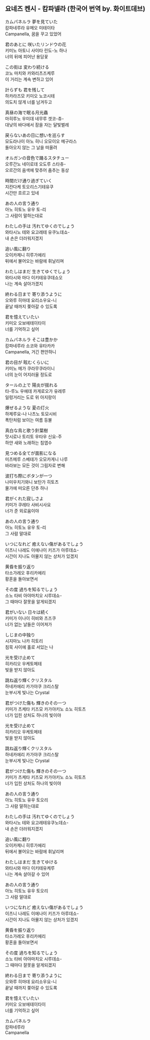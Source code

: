 ## 요네즈 켄시 - 캄파넬라 (한국어 번역 by. 화이트데브)  
  
カムパネルラ 夢を見ていた  
캄파네루라 유메오 미테이타  
Campanella, 꿈을 꾸고 있었어  
  
君のあとに 咲いたリンドウの花  
키미노 아토니 사이타 린도-노 하나  
너의 뒤에 피어난 용담꽃  
  
この街は 変わり続ける  
코노 마치와 카와리츠즈케루  
이 거리는 계속 변하고 있어  
  
計らずも 君を残して  
하카라즈모 키미오 노코시테  
의도치 않게 너를 남겨두고  
  
真昼の海で眠る月光蟲  
마히루노 우미데 네무루 겟코-츄-  
대낮의 바다에서 잠을 자는 달빛벌레  
  
戻らないあの日に想いを巡らす  
모도라나이 아노 히니 오모이오 메구라스  
돌아오지 않는 그 날을 떠올려  
  
オルガンの音色で踊るスタチュー  
오루간노 네이로데 오도루 스타츄-  
오르간의 음색에 맞추어 춤추는 동상  
  
時間だけ通り過ぎていく  
지칸다케 토오리스기테유쿠  
시간만 흐르고 있네  
  
あの人の言う通り  
아노 히토노 유우 토-리  
그 사람이 말하는대로  
  
わたしの手は 汚れてゆくのでしょう  
와타시노 테와 요고레테 유쿠노데쇼-  
내 손은 더러워지겠지  
  
追い風に翻り  
오이카제니 히루가에리  
뒤에서 불어오는 바람에 휘날리며  
  
わたしはまだ 生きてゆくでしょう  
와타시와 마다 이키테유쿠데쇼오  
나는 계속 살아가겠지  
  
終わる日まで 寄り添うように  
오와루 히마데 요리소우요-니  
끝날 때까지 쫒아갈 수 있도록  
  
君を憶えていたい  
키미오 오보에테이타이  
너를 기억하고 싶어  
  
カムパネルラ そこは豊かか  
캄파네루라 소코와 유타카카  
Campanella, 거긴 편안하니  
  
君の目が 眩むくらいに  
키미노 메가 쿠라무쿠라이니  
너의 눈이 어지러울 정도로  
  
タールの上で 陽炎が揺れる  
타-루노 우에데 카게로오가 유레루  
일렁거리는 도로 위 아지랑이  
  
爆ぜるような 夏の灯火  
하제루요-나 나츠노 토모시비  
폭탄처럼 보이는 여름 등불  
  
真白な鳥と歌う針葉樹  
맛시로나 토리토 우타우 신요-주  
하얀 새와 노래하는 침엽수  
  
見つめる全てが面影になる  
미츠메루 스베테가 오모카게니 나루  
바라보는 모든 것이 그림자로 변해  
  
波打ち際にボタンが一つ  
나미우치기와니 보탄가 히토츠  
물가에 떠오른 단추 하나  
  
君がくれた寂しさよ  
키미가 쿠레타 사비시사요  
너가 준 외로움이야  
  
あの人の言う通り  
아노 히토노 유우 토-리  
그 사람 말대로  
  
いつになれど 癒えない傷があるでしょう  
이츠니 나레도 이에나이 키즈가 아루데쇼-  
시간이 지나도 아물지 않는 상처가 있겠지  
  
黄昏を振り返り  
타소가레오 후리카에리  
황혼을 돌아보면서  
  
その度 過ちを知るでしょう  
소노 타비 아야마치오 시루데쇼-  
그 때마다 잘못을 알게되겠지  
  
君がいない 日々は続く  
키미가 이나이 히비와 츠즈쿠  
너가 없는 날들은 이어져가  
  
しじまの中独り  
시지마노 나카 히토리  
침묵 사이에 홀로 서있는 나  
  
光を受け止めて  
히카리오 우케토메테  
빛을 받지 않아도  
  
跳ね返り輝くクリスタル  
하네카에리 카가야쿠 크리스탈  
눈부시게 빛나는 Crystal  
  
君がつけた傷も 輝きのその一つ  
키미가 츠케타 키즈모 카가야키노 소노 히토츠  
너가 입힌 상처도 하나의 빛이야  
  
光を受け止めて  
히카리오 우케토메테  
빛을 받지 않아도  
  
跳ね返り輝くクリスタル  
하네카에리 카가야쿠 크리스탈  
눈부시게 빛나는 Crystal  
  
君がつけた傷も 輝きのその一つ  
키미가 츠케타 키즈모 카가야키노 소노 히토츠  
너가 입힌 상처도 하나의 빛이야  
  
あの人の言う通り  
아노 히토노 유우 토오리  
그 사람 말하는대로  
  
わたしの手は 汚れてゆくのでしょう  
와타시노 테와 요고레테유쿠노데쇼-  
내 손은 더러워지겠지  
  
追い風に翻り  
오이카제니 히루가에리  
뒤에서 불어오는 바람에 휘날리며  
  
わたしはまだ 生きてゆける  
와타시와 마다 이키테유케루  
나는 계속 살아갈 수 있어  
  
あの人の言う通り  
아노 히토노 유우 토오리  
그 사람 말대로  
  
いつになれど 癒えない傷があるでしょう  
이츠니 나레도 이에나이 키즈가 아루데쇼-  
시간이 지나도 아물지 않는 상처가 있겠지  
  
黄昏を振り返り  
타소가레오 후리카에리  
황혼을 돌아보면서  
  
その度 過ちを知るでしょう  
소노 타비 아야마치오 시루데쇼-  
그 때마다 잘못을 알게되겠지  
  
終わる日まで 寄り添うように  
오와루 히마데 요리소우요-니  
끝날 때까지 쫒아갈 수 있도록  
  
君を憶えていたい  
키미오 오보에테이타이  
너를 기억하고 싶어  
  
カムパネルラ  
캄파네루라  
Campanella  

